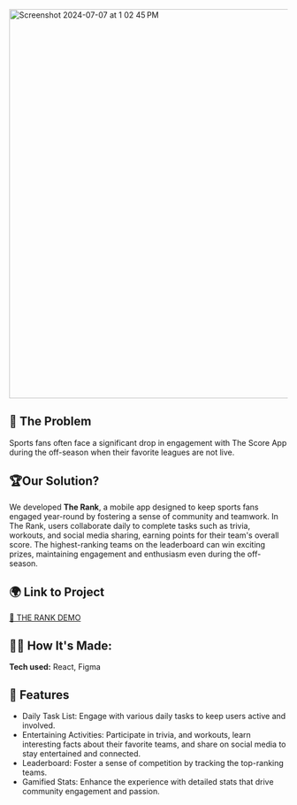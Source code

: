  <img width="704" alt="Screenshot 2024-07-07 at 1 02 45 PM" src="https://github.com/strawberrie68/theScore-team6/assets/42231000/e6b53b85-2bd5-40ae-8a81-640cd556dd7a">
 
## 💭 The Problem

Sports fans often face a significant drop in engagement with The Score App
during the off-season when their favorite leagues are not live.

## 🏆Our Solution?

We developed **The Rank**, a mobile app designed to keep sports fans engaged year-round by fostering a sense of community and teamwork. In The Rank, users collaborate daily to complete tasks such as trivia, workouts, and social media sharing, earning points for their team's overall score. The highest-ranking teams on the leaderboard can win exciting prizes, maintaining engagement and enthusiasm even during the off-season.

## 🌍 Link to Project
[🔗 THE RANK DEMO](https://the-rank.netlify.app/)

## 👩‍💻 How It's Made:

**Tech used:** React, Figma

## 🏸 Features

- Daily Task List: Engage with various daily tasks to keep users active and involved.
- Entertaining Activities: Participate in trivia, and workouts, learn interesting facts about their favorite teams, and share on social media to stay entertained and connected.
- Leaderboard: Foster a sense of competition by tracking the top-ranking teams.
- Gamified Stats: Enhance the experience with detailed stats that drive community engagement and passion.

